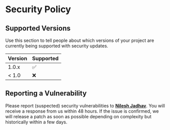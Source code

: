 # Security Policy

## Supported Versions

Use this section to tell people about which versions of your project are
currently being supported with security updates.

| Version | Supported          |
| ------- | ------------------ |
| 1.0.x   | :white_check_mark: |
| < 1.0   | :x:                |

## Reporting a Vulnerability

Please report (suspected) security vulnerabilities to
**[Nilesh Jadhav](mailto:nileshjadhav8575@gmail.com)**. You will receive a response from
us within 48 hours. If the issue is confirmed, we will release a patch as soon
as possible depending on complexity but historically within a few days. 
